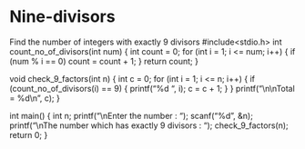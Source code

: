 # Nine-divisors
Find the number of integers with exactly 9 divisors
#include<stdio.h>
int count_no_of_divisors(int num)
{
int count = 0;
for (int i = 1; i <= num; i++)
{
if (num % i == 0)
count = count + 1;
}
return count;
}

void check_9_factors(int n)
{
int c = 0;
for (int i = 1; i <= n; i++)
{
if (count_no_of_divisors(i) == 9)
{
printf(“%d “, i);
c = c + 1;
}
}
printf(“\n\nTotal = %d\n”, c);
}

int main()
{
int n;
printf(“\nEnter the number : “);
scanf(“%d”, &n);
printf(“\nThe number which has exactly 9 divisors : “);
check_9_factors(n);
return 0;
}

